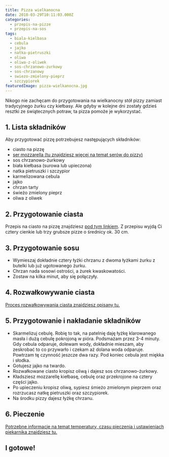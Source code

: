 ```yaml
---
title: Pizza wielkanocna
date: 2018-03-29T10:11:03.000Z
categories: 
  - przepis-na-pizze
  - przepis-na-sos
tags: 
  - biala-kielbasa
  - cebula
  - jajko
  - natka-pietruszki
  - oliwa
  - oliwa-z-oliwek
  - sos-chrzanowo-zurkowy
  - sos-chrzanowy
  - swiezo-zmielony-pieprz
  - szczypiorek
featuredImage: pizza-wielkanocna.jpg
---
```


Nikogo nie zachęcam do przygotowania na wielkanocny stół pizzy zamiast tradycyjnego żurku czy kiełbasy. Ale gdyby w kolejne dni zostały gdzieś resztki ze świątecznych potraw, ta pizza pomoże je wykorzystać.

## 1\. Lista składników

Aby przygotować pizzę potrzebujesz następujących składników:

- ciasto na pizzę
- <a title="Ser do pizzy" href="/jaki-ser-wybrac-do-pizzy/" target="_blank" rel="noopener">ser mozzarella (tu znajdziesz więcej na temat serów do pizzy)</a>
- sos chrzanowo-żurkowy
- biała kiełbasa (surowa lub upieczona)
- natka pietruszki i szczypior
- karmelizowana cebula
- jajko
- chrzan tarty
- świeżo zmielony pieprz
- oliwa z oliwek

## 2\. Przygotowanie ciasta

Przepis na ciasto na pizzę znajdziesz <a title="Przepis na ciasto podstawowe" href="/przepis-na-ciasto-na-pizze/" target="_blank" rel="noopener">pod tym linkiem</a>. Z przepisu wyjdą Ci cztery cienkie lub trzy grubsze pizze o średnicy ok. 30 cm.

## 3\. Przygotowanie sosu

- Wymieszaj dokładnie cztery łyżki chrzanu z dwoma łyżkami żurku z butelki lub już ugotowanego żurku.
- Chrzan nada sosowi ostrości, a żurek kwaskowatości.
- Zostaw na kilka minut, aby się połączyły.

## 4\. Rozwałkowywanie ciasta

<a title="Rozwałkowywanie ciasta" href="/jak-walkowac-ciasto-pizzy/" target="_blank" rel="noopener">Proces rozwałkowywania ciasta znajdziesz opisany tu.</a>

## 5\. Przygotowanie i nakładanie składników

- Skarmelizuj cebulę. Robię to tak, na patelnię daję łyżkę klarowanego masła i dużą cebulę pokrojoną w pióra. Podsmażam przez 3-4 minuty. Gdy cebula odparuje, dolewam wody, dokładnie mieszam, aby zeskrobać to co przywarło i czekam aż dolana woda odparuje. Powtrzam tę czynność jeszcze dwa razy. Pod koniec cebula jest miękka i słodka.
- Gotujesz jajko na twardo.
- Rozwałkowane ciasto kropisz oliwą i dajesz sos chrzanowo-żurkowy.
- Kładsziesz mozzarellę kiełbasę, cebulę oraz przekrojone na cztery części jajko.
- Po upieczeniu kropisz oliwą, sypiesz śmieżo zmielonym pieprzem oraz rozrzucasz natkę pietruszki oraz szczypiorek.
- Na środku pizzy dajesz łyżkę chrzanu.

## 6\. Pieczenie

<a title="Jak ustawić piekarnik do pieczenia pizzy" href="/jak-ustawic-piekarnik-pieczenia-pizzy/" target="_blank" rel="noopener">Potrzebne informacje na temat temperatury, czasu pieczenia i ustawieniach piekarnika znajdziesz tu.</a>

## I gotowe!

